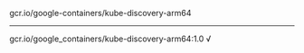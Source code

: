 gcr.io/google-containers/kube-discovery-arm64 

----
gcr.io/google_containers/kube-discovery-arm64:1.0 √


